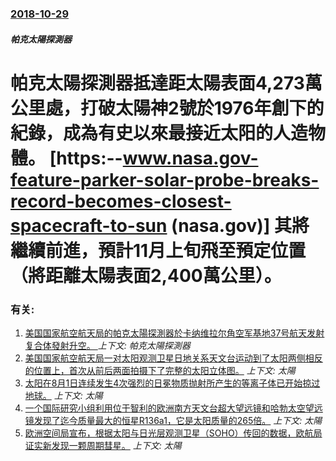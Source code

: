 ### [2018-10-29](/news/2018/10/29/index.md)

##### 帕克太陽探測器
# 帕克太陽探測器抵達距太陽表面4,273萬公里處，打破太陽神2號於1976年創下的紀錄，成為有史以來最接近太阳的人造物體。 [https:--www.nasa.gov-feature-parker-solar-probe-breaks-record-becomes-closest-spacecraft-to-sun (nasa.gov)] 其將繼續前進，預計11月上旬飛至預定位置（將距離太陽表面2,400萬公里）。




### 有关:

1. [ 美国国家航空航天局的帕克太陽探測器於卡纳维拉尔角空军基地37号航天发射复合体發射升空。 ](/news/2018/08/12/美国国家航空航天局的帕克太陽探測器於卡纳维拉尔角空军基地37号航天发射复合体發射升空.md) _上下文: 帕克太陽探測器_
2. [美国国家航空航天局一对太阳观测卫星日地关系天文台运动到了太阳两侧相反的位置上，首次从前后两面拍摄下了完整的太阳立体图。](/news/2011/02/7/美国国家航空航天局一对太阳观测卫星日地关系天文台运动到了太阳两侧相反的位置上-首次从前后两面拍摄下了完整的太阳立体图.md) _上下文: 太陽_
3. [ 太阳在8月1日连续发生4次强烈的日冕物质抛射所产生的等离子体已开始掠过地球。](/news/2010/08/4/太阳在8月1日连续发生4次强烈的日冕物质抛射所产生的等离子体已开始掠过地球.md) _上下文: 太陽_
4. [ 一个国际研究小组利用位于智利的欧洲南方天文台超大望远镜和哈勃太空望远镜发现了迄今质量最大的恒星R136a1，它是太阳质量的265倍。](/news/2010/07/21/一个国际研究小组利用位于智利的欧洲南方天文台超大望远镜和哈勃太空望远镜发现了迄今质量最大的恒星R136a1-它是太阳质.md) _上下文: 太陽_
5. [欧洲空间局宣布，根据太阳与日光层观测卫星（SOHO）传回的数据，欧航局证实新发现一颗周期彗星。](/news/2007/09/28/欧洲空间局宣布-根据太阳与日光层观测卫星-SOHO-传回的数据-欧航局证实新发现一颗周期彗星.md) _上下文: 太陽_
